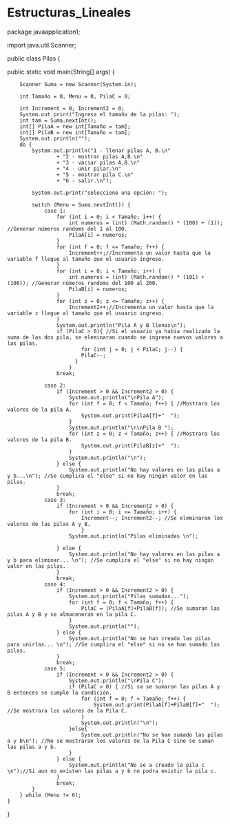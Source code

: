 # Estructuras_Lineales

package javaapplication1;

import java.util.Scanner;

public class Pilas {
    
public static void main(String[] args) {

        Scanner Suma = new Scanner(System.in);
        
        int Tamaño = 0, Menu = 0, PilaC = 0;
        
        int Increment = 0, Increment2 = 0;
        System.out.print("Ingresa el tamaño de la pilas: ");
        int tam = Suma.nextInt();
        int[] PilaA = new int[Tamaño = tam];
        int[] PilaB = new int[Tamaño = tam];
        System.out.println("");
        do {
            System.out.println("1 - llenar pilas A, B.\n"
                    + "2 - mostrar pilas A,B.\n"
                    + "3 - vaciar pilas A,B.\n"
                    + "4 - unir pilar.\n"
                    + "5 - mostrar pila C.\n"
                    + "6 - salir.\n");

            System.out.print("seleccione una opción: ");

            switch (Menu = Suma.nextInt()) {
                case 1: 
                    for (int i = 0; i < Tamaño; i++) {
                        int numeros = (int) (Math.random() * (100) + (1)); //Generar números randoms del 1 al 100.
                        PilaA[i] = numeros;
                    }
                    for (int f = 0; f <= Tamaño; f++) { 
                        Increment++;//Incrementa un valor hasta que la variable f llegue al tamaño que el usuario ingreso.
                    }
                    for (int i = 0; i < Tamaño; i++) {
                        int numeros = (int) (Math.random() * (101) + (100)); //Generar números randoms del 100 al 200.
                        PilaB[i] = numeros;
                    }
                    for (int z = 0; z <= Tamaño; z++) {
                        Increment2++;//Incrementa un valor hasta que la variable z llegue al tamaño que el usuario ingreso.
                    }
                    System.out.println("Pila A y B llenas\n");
                    if (PilaC > 0){ //Si el usuario ya habia realizado la suma de las dos pila, se eleminaran cuando se ingrese nuevos valores a las pilas.
                            for (int j = 0; j < PilaC; j--) { 
                            PilaC--; 
                          }           
                        }
                    break;

                case 2: 
                    if (Increment > 0 && Increment2 > 0) { 
                        System.out.println("\nPila A");
                        for (int f = 0; f < Tamaño; f++) { //Mostrara los valores de la pila A.
                            System.out.print(PilaA[f]+"  "); 
                        }
                        System.out.println("\n\nPila B ");
                        for (int z = 0; z < Tamaño; z++) { //Mostrara los valores de la pila B.
                            System.out.print(PilaB[z]+"  "); 
                        }
                        System.out.println("\n");
                    } else {
                        System.out.println("No hay valores en las pilas a y b...\n"); //Se cumplira el "else" si no hay ningún valor en las pilas.
                    }
                    break;
                case 3: 
                    if (Increment > 0 && Increment2 > 0) { 
                        for (int i = 0; i <= Tamaño; i++) {
                            Increment--; Increment2--; //Se eleminaran los valores de las pilas A y B.
                            }
                        System.out.println("Pilas eliminadas \n");

                    } else {
                        System.out.println("No hay valores en las pilas a y b para eliminar... \n"); //Se cumplira el "else" si no hay ningún valor en las pilas.
                    }
                    break;
                case 4: 
                    if (Increment > 0 && Increment2 > 0) { 
                        System.out.println("Pilas sumadas...");
                        for (int f = 0; f < Tamaño; f++) {
                            PilaC = (PilaA[f]+PilaB[f]); //Se sumaran las pilas A y B y se almaceneran en la pila C.
                        }
                        System.out.println("");
                    } else {
                        System.out.println("No se han creado las pilas para unirlas... \n"); //Se cumplira el "else" si no se han sumado las pilas.
                    }
                    break;
                case 5: 
                    if (Increment > 0 && Increment2 > 0) { 
                        System.out.println("\nPila C");
                        if (PilaC > 0) { //Si sa se sumaron las pilas A y B entonces se cumple la condición.
                            for (int f = 0; f < Tamaño; f++) {
                                System.out.print(PilaA[f]+PilaB[f]+"  "); //Se mostrara los valores de la Pila C.
                            }
                            System.out.println("\n");
                        }else{ 
                            System.out.println("No se han sumado las pilas a y b\n"); //No se mostraran los valores de la Pila C sino se suman las pilas a y b.
                        }
                    } else {
                        System.out.println("No se a creado la pila c \n");//Si aun no existen las pilas a y b no podra existir la pila c.                                            
                    }
                    break;
            }
        } while (Menu != 6); 
    }
}
